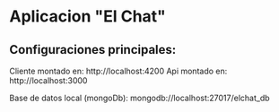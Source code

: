 # Aplicacion "El Chat"

## Configuraciones principales:

Cliente montado en: http://localhost:4200
Api montado en: http://localhost:3000

Base de datos local (mongoDb): mongodb://localhost:27017/elchat_db



